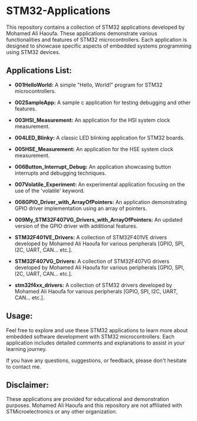 # STM32-Applications

This repository contains a collection of STM32 applications developed by Mohamed Ali Haoufa. These applications demonstrate various functionalities and features of STM32 microcontrollers. Each application is designed to showcase specific aspects of embedded systems programming using STM32 devices.

## Applications List:

- **001HelloWorld:** A simple "Hello, World!" program for STM32 microcontrollers.

- **002SampleApp:** A sample c application for testing debugging and other features.

- **003HSI_Measurement:** An application for the HSI system clock measurement.

- **004LED_Blinky:** A classic LED blinking application for STM32 boards.

- **005HSE_Measurement:** An application for the HSE system clock measurement.

- **006Button_Interrupt_Debug:** An application showcasing button interrupts and debugging techniques.

- **007Volatile_Experiment:** An experimental application focusing on the use of the 'volatile' keyword.

- **008GPIO_Driver_with_ArrayOfPointers:** An application demonstrating GPIO driver implementation using an array of pointers.

- **009My_STM32F407VG_Drivers_with_ArrayOfPointers:** An updated version of the GPIO driver with additional features.

- **STM32F401VE_Drivers:** A collection of STM32F401VE drivers developed by Mohamed Ali Haoufa for various peripherals [GPIO, SPI, I2C, UART, CAN... etc.].

- **STM32F407VG_Drivers:** A collection of STM32F407VG drivers developed by Mohamed Ali Haoufa for various peripherals [GPIO, SPI, I2C, UART, CAN... etc.].

- **stm32f4xx_drivers:** A collection of STM32 drivers developed by Mohamed Ali Haoufa for various peripherals [GPIO, SPI, I2C, UART, CAN... etc.].


## Usage:

Feel free to explore and use these STM32 applications to learn more about embedded software development with STM32 microcontrollers. Each application includes detailed comments and explanations to assist in your learning journey.

If you have any questions, suggestions, or feedback, please don't hesitate to contact me.

## Disclaimer:

These applications are provided for educational and demonstration purposes. Mohamed Ali Haoufa and this repository are not affiliated with STMicroelectronics or any other organization.
